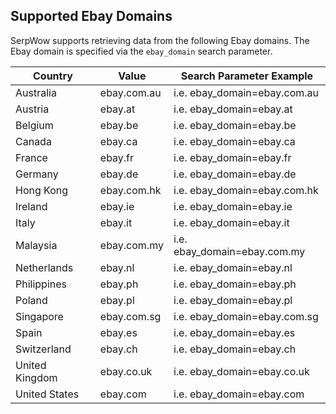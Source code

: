 Supported Ebay Domains
----------------------

SerpWow supports retrieving data from the following Ebay domains. The Ebay domain is specified via the `ebay_domain` search parameter.

| Country | Value | Search Parameter Example |
| --- | --- | --- |
| Australia | ebay.com.au | i.e. ebay\_domain=ebay.com.au |
| Austria | ebay.at | i.e. ebay\_domain=ebay.at |
| Belgium | ebay.be | i.e. ebay\_domain=ebay.be |
| Canada | ebay.ca | i.e. ebay\_domain=ebay.ca |
| France | ebay.fr | i.e. ebay\_domain=ebay.fr |
| Germany | ebay.de | i.e. ebay\_domain=ebay.de |
| Hong Kong | ebay.com.hk | i.e. ebay\_domain=ebay.com.hk |
| Ireland | ebay.ie | i.e. ebay\_domain=ebay.ie |
| Italy | ebay.it | i.e. ebay\_domain=ebay.it |
| Malaysia | ebay.com.my | i.e. ebay\_domain=ebay.com.my |
| Netherlands | ebay.nl | i.e. ebay\_domain=ebay.nl |
| Philippines | ebay.ph | i.e. ebay\_domain=ebay.ph |
| Poland | ebay.pl | i.e. ebay\_domain=ebay.pl |
| Singapore | ebay.com.sg | i.e. ebay\_domain=ebay.com.sg |
| Spain | ebay.es | i.e. ebay\_domain=ebay.es |
| Switzerland | ebay.ch | i.e. ebay\_domain=ebay.ch |
| United Kingdom | ebay.co.uk | i.e. ebay\_domain=ebay.co.uk |
| United States | ebay.com | i.e. ebay\_domain=ebay.com |
